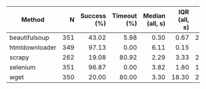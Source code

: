 | Method | N | Success (%) | Timeout (%) | Median (all, s) | IQR (all, s) | p95 (all, s) |
|---|---:|---:|---:|---:|---:|---:|
| beautifulsoup | 351 | 43.02 | 5.98 | 0.30 | 0.67 | 20.02 |
| htmldownloader | 349 | 97.13 | 0.00 | 6.11 | 0.15 | 7.05 |
| scrapy | 262 | 19.08 | 80.92 | 2.29 | 3.33 | 23.22 |
| selenium | 351 | 96.87 | 0.00 | 3.82 | 1.80 | 17.54 |
| wget | 350 | 20.00 | 80.00 | 3.30 | 18.30 | 22.51 |
